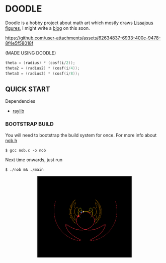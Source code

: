 # DOODLE

Doodle is a hobby project about math art which mostly draws [Lissajous figures](https://en.wikipedia.org/wiki/Lissajous_curve), I might write a [blog](https://leo-high-valley.vercel.app/) on this soon.

https://github.com/user-attachments/assets/62634837-6933-400c-9478-8f4e5f58018f

(MADE USING DOODLE)
```c
theta = (radius) * (cosf(i/2));
theta2 = (radius2) * (cosf(i/4));
theta3 = (radius3) * (cosf(i/8));
```

## QUICK START

Dependencies
- [raylib](https://www.raylib.com/)

### BOOTSTRAP BUILD

You will need to bootstrap the build system for once.
For more info about [nob.h](https://github.com/tsoding/nob.h/blob/main/nob.h)

```console
$ gcc nob.c -o nob
```

Next time onwards, just run

```console
$ ./nob && ./main 
```

<div style="display: flex; justify-content: space-around;">
  <img src="./Assets/light.png" alt="STATIC 1" width="300" />
</div>

